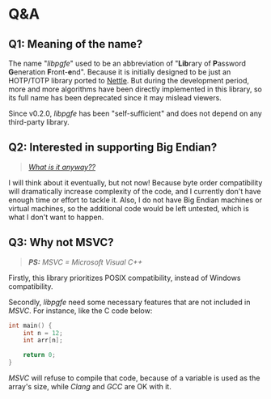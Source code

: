 # Q&A

## Q1: Meaning of the name?

The name "*libpgfe*" used to be an abbreviation of "**Lib**rary of **P**assword **G**eneration **F**ront-**e**nd". Because it is initially designed to be just an HOTP/TOTP library ported to [Nettle](https://www.lysator.liu.se/~nisse/nettle/). But during the development period, more and more algorithms have been directly implemented in this library, so its full name has been deprecated since it may mislead viewers.

Since v0.2.0, *libpgfe* has been "self-sufficient" and does not depend on any third-party library.

## Q2: Interested in supporting Big Endian?

> [*What is it anyway??*](https://en.wikipedia.org/wiki/Endianness)

I will think about it eventually, but not now! Because byte order compatibility will dramatically increase complexity of the code,
and I currently don't have enough time or effort to tackle it. Also, I do not have Big Endian machines or virtual machines, so the additional code would be left untested, which is what I don't want to happen.

## Q3: Why not MSVC?

> ***PS:** MSVC = Microsoft Visual C++*

Firstly, this library prioritizes POSIX compatibility, instead of Windows compatibility.

Secondly, *libpgfe* need some necessary features that are not included in *MSVC*. For instance, like the C code below:

```c
int main() {
    int n = 12;
    int arr[n];

    return 0;
}
```

*MSVC* will refuse to compile that code, because of a variable is used as the array's size, while *Clang* and *GCC* are OK with it.

